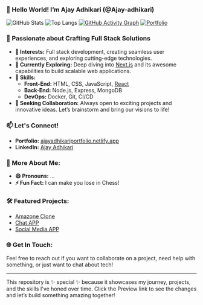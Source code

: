 
### 👋 Hello World! I’m Ajay Adhikari (@Ajay-adhikari)

![GitHub Stats](https://github-readme-stats.vercel.app/api/?username=Ajay-adhikari&show_icons=true&count_private=true&theme=radical&include_all_commits=true&hide=stars)
![Top Langs](https://github-readme-stats.vercel.app/api/top-langs/?username=Ajay-adhikari&langs_count=8&layout=compact&theme=radical)
[![GitHub Activity Graph](https://activity-graph.herokuapp.com/graph?username=Ajay-adhikari&theme=react-dark)](https://github.com/Ajay-adhikari)
[![Portfolio](https://img.shields.io/badge/Portfolio-Visit%20Now-blueviolet?style=for-the-badge&logo=next.js)](https://ajayadhikariportfolio.netlify.app)

### 🚀 Passionate about Crafting Full Stack Solutions

- **👀 Interests:** Full stack development, creating seamless user experiences, and exploring cutting-edge technologies.
- **🌱 Currently Exploring:** Deep diving into [Next.js](https://nextjs.org/) and its awesome capabilities to build scalable web applications.
- **💼 Skills:**
  - **Front-End:** HTML, CSS, JavaScript, [React](https://reactjs.org/)
  - **Back-End:** Node.js, Express, MongoDB
  - **DevOps:** Docker, Git, CI/CD
- **💞️ Seeking Collaboration:** Always open to exciting projects and innovative ideas. Let’s brainstorm and bring our visions to life!

### 📫 Let's Connect!

- **Portfolio:** [ajayadhikariportfolio.netlify.app](https://ajayadhikariportfolio.netlify.app)
- **LinkedIn:** [Ajay Adhikari](https://www.linkedin.com/in/ajay-adhikari-66695a174/)

### 🌟 More About Me:

- **😄 Pronouns:** ...
- **⚡ Fun Fact:** I can make you lose in Chess!

### 🛠️ Featured Projects:

- [Amazone Clone](https://ajayproject.netlify.app/)
- [Chat APP](https://chatappbyajay.onrender.com/)
- [Social Media APP](https://adhikarisocial.netlify.app/)

### 🌐 Get In Touch:

Feel free to reach out if you want to collaborate on a project, need help with something, or just want to chat about tech!

---

This repository is ✨ special ✨ because it showcases my journey, projects, and the skills I've honed over time. Click the Preview link to see the changes and let’s build something amazing together!
